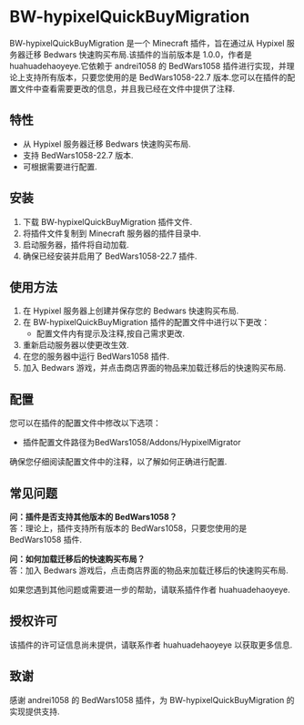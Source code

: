 # BW-hypixelQuickBuyMigration

BW-hypixelQuickBuyMigration 是一个 Minecraft 插件，旨在通过从 Hypixel 服务器迁移 Bedwars 快速购买布局.该插件的当前版本是 1.0.0，作者是 huahuadehaoyeye.它依赖于 andrei1058 的 BedWars1058 插件进行实现，并理论上支持所有版本，只要您使用的是 BedWars1058-22.7 版本.您可以在插件的配置文件中查看需要更改的信息，并且我已经在文件中提供了注释.

## 特性

- 从 Hypixel 服务器迁移 Bedwars 快速购买布局.
- 支持 BedWars1058-22.7 版本.
- 可根据需要进行配置.

## 安装

1. 下载 BW-hypixelQuickBuyMigration 插件文件.
2. 将插件文件复制到 Minecraft 服务器的插件目录中.
3. 启动服务器，插件将自动加载.
4. 确保已经安装并启用了 BedWars1058-22.7 插件.

## 使用方法

1. 在 Hypixel 服务器上创建并保存您的 Bedwars 快速购买布局.
2. 在 BW-hypixelQuickBuyMigration 插件的配置文件中进行以下更改：
    - 配置文件内有提示及注释,按自己需求更改.
3. 重新启动服务器以使更改生效.
4. 在您的服务器中运行 BedWars1058 插件.
5. 加入 Bedwars 游戏，并点击商店界面的物品来加载迁移后的快速购买布局.

## 配置

您可以在插件的配置文件中修改以下选项：

- 插件配置文件路径为BedWars1058/Addons/HypixelMigrator

确保您仔细阅读配置文件中的注释，以了解如何正确进行配置.

## 常见问题

**问：插件是否支持其他版本的 BedWars1058？**  
答：理论上，插件支持所有版本的 BedWars1058，只要您使用的是 BedWars1058 插件.

**问：如何加载迁移后的快速购买布局？**  
答：加入 Bedwars 游戏后，点击商店界面的物品来加载迁移后的快速购买布局.

如果您遇到其他问题或需要进一步的帮助，请联系插件作者 huahuadehaoyeye.

## 授权许可

该插件的许可证信息尚未提供，请联系作者 huahuadehaoyeye 以获取更多信息.

## 致谢

感谢 andrei1058 的 BedWars1058 插件，为 BW-hypixelQuickBuyMigration 的实现提供支持.